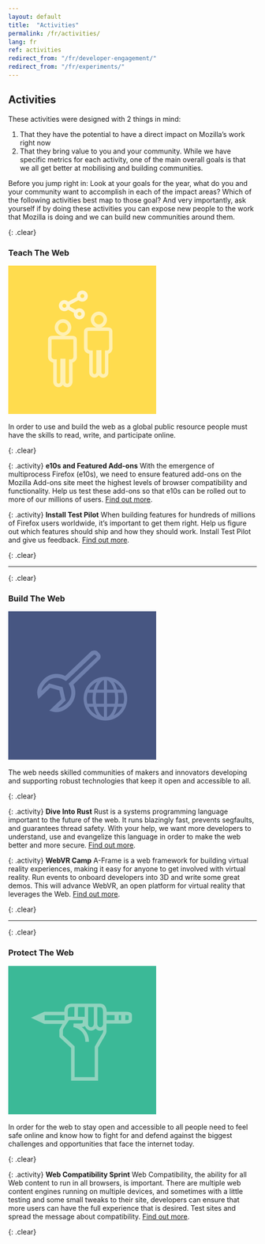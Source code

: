 ```yaml
---
layout: default
title:  "Activities"
permalink: /fr/activities/
lang: fr
ref: activities
redirect_from: "/fr/developer-engagement/"
redirect_from: "/fr/experiments/"
---
```


## Activities

These activities were designed with 2 things in mind:

1. That they have the potential to have a direct impact on Mozilla’s work right now
2. That they bring value to you and your community. While we have specific metrics for each activity, one of the main overall goals is that we all get better at mobilising and building communities.

Before you jump right in: Look at your goals for the year, what do you and your community want to accomplish in each of the impact areas? Which of the following activities best map to those goal? And very importantly, ask yourself if by doing these activities you can expose new people to the work that Mozilla is doing and we can build new communities around them.

{: .clear}
&nbsp;

### Teach The Web

<img src="/asserts/img/icon-teach.svg" alt="teach" class="left img-circle activity-img">

In order to use and build the web as a global public resource people must have the skills to read, write, and participate online.

{: .clear}
&nbsp;

{: .activity}
**e10s and Featured Add-ons**
With the emergence of multiprocess Firefox (e10s), we need to ensure featured add-ons on the Mozilla Add-ons site meet the highest levels of browser compatibility and functionality. Help us test these add-ons so that e10s can be rolled out to more of our millions of users.
[Find out more](/fr/e10s-addons/).

{: .activity}
**Install Test Pilot**
When building features for hundreds of millions of Firefox users worldwide, it’s important to get them right. Help us figure out which features should ship and how they should work. Install Test Pilot and give us feedback.
[Find out more](/fr/test-pilot/).

{: .clear}
&nbsp;

<hr>

{: .clear}
&nbsp;

### Build The Web

<img src="/asserts/img/icon-build.svg" alt="build" class="left img-circle activity-img">

The web needs skilled communities of makers and innovators developing and supporting robust technologies that keep it open and accessible to all.

{: .clear}
&nbsp;

{: .activity}
**Dive Into Rust**
Rust is a systems programming language important to the future of the web. It runs blazingly fast, prevents segfaults, and guarantees thread safety. With your help, we want more developers to understand, use and evangelize this language in order to make the web better and more secure.
[Find out more](/fr/rust-hack/).

{: .activity}
**WebVR Camp**
A-Frame is a web framework for building virtual reality experiences, making it easy for anyone to get involved with virtual reality. Run events to onboard developers into 3D and write some great demos. This will advance WebVR, an open platform for virtual reality that leverages the Web.
[Find out more](/fr/rust-hack/).

{: .clear}
&nbsp;

<hr>

{: .clear}
&nbsp;

### Protect The Web

<img src="/asserts/img/icon-protect.svg" alt="protect" class="left img-circle activity-img">

In order for the web to stay open and accessible to all people need to feel safe online and know how to fight for and defend against the biggest challenges and opportunities that face the internet today.

{: .clear}
&nbsp;

{: .activity}
**Web Compatibility Sprint**
Web Compatibility, the ability for all Web content to run in all browsers, is important. There are multiple web content engines running on multiple devices, and sometimes with a little testing and some small tweaks to their site, developers can ensure that more users can have the full experience that is desired. Test sites and spread the message about compatibility.
[Find out more](/fr/webcompat-sprint/).

{: .clear}
&nbsp;
